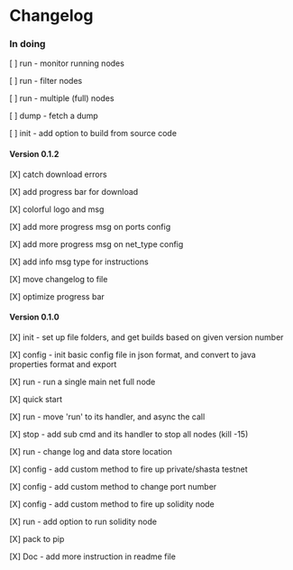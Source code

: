 # Changelog

### In doing

[ ] run - monitor running nodes

[ ] run - filter nodes

[ ] run - multiple (full) nodes

[ ] dump - fetch a dump

[ ] init - add option to build from source code

#### Version 0.1.2

[X] catch download errors

[X] add progress bar for download

[X] colorful logo and msg

[X] add more progress msg on ports config

[X] add more progress msg on net_type config

[X] add info msg type for instructions

[X] move changelog to file

[X] optimize progress bar

#### Version 0.1.0

[X] init - set up file folders, and get builds based on given version number

[X] config - init basic config file in json format, and convert to java properties format and export

[X] run - run a single main net full node

[X] quick start

[X] run - move 'run' to its handler, and async the call 

[X] stop - add sub cmd and its handler to stop all nodes (kill -15)

[X] run - change log and data store location

[X] config - add custom method to fire up private/shasta testnet

[X] config - add custom method to change port number

[X] config - add custom method to fire up solidity node

[X] run - add option to run solidity node

[X] pack to pip

[X] Doc - add more instruction in readme file